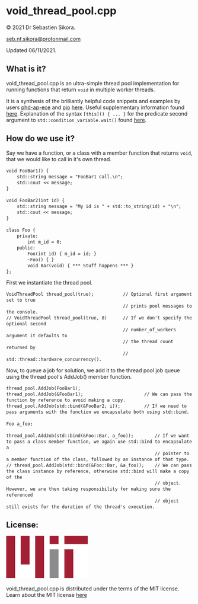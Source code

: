 # void_thread_pool.cpp

© 2021 Dr Sebastien Sikora.

[seb.nf.sikora@protonmail.com](mailto:seb.nf.sikora@protonmail.com)

Updated 06/11/2021.

What is it?
-------------------------
void_thread_pool.cpp is an ultra-simple thread pool implementation for running functions that return `void` in multiple worker threads.

It is a synthesis of the brilliantly helpful code snippets and examples by users [phd-ap-ece](https://stackoverflow.com/users/3818417/phd-ap-ece) and [pio](https://stackoverflow.com/users/2724420/pio) [here](https://stackoverflow.com/questions/15752659/thread-pooling-in-c11).
Useful supplementary information found [here](https://stackoverflow.com/questions/10673585/start-thread-with-member-function).
Explanation of the syntax `[this]() { ... }` for the predicate second argument to `std::condition_variable.wait()` found [here](https://stackoverflow.com/questions/39565218/c-condition-variable-wait-for-predicate-in-my-class-stdthread-unresolved-o).

How do we use it?
-------------------------
Say we have a function, or a class with a member function that returns `void`, that we would like to call in it's own thread.
```
void FooBar1() {
	std::string message = "FooBar1 call.\n";
	std::cout << message;
}

void FooBar2(int id) {
	std::string message = "My id is " + std::to_string(id) + "\n";
	std::cout << message;
}

class Foo {
	private:
		int m_id = 0;
	public:
		Foo(int id) { m_id = id; }
		~Foo() { }
		void Bar(void) { *** Stuff happens *** }
};
```
First we instantiate the thread pool.
```
VoidThreadPool thread_pool(true);			// Optional first argument set to true
											// prints pool messages to the console.
// VoidThreadPool thread_pool(true, 8)		// If we don't specify the optional second
											// number_of_workers argument it defaults to
											// the thread count returned by
											// std::thread::hardware_concurrency().
```
Now, to queue a job for solution, we add it to the thread pool job queue using the thread pool's AddJob() member function.
```
thread_pool.AddJob(FooBar1);
thread_pool.AddJob(&FooBar1);						// We can pass the function by reference to avoid making a copy.
thread_pool.AddJob(std::bind(&FooBar2, i));			// If we need to pass arguments with the function we encapsulate both using std::bind.

Foo a_foo;

thread_pool.AddJob(std::bind(&Foo::Bar, a_foo));		// If we want to pass a class member function, we again use std::bind to encapsulate a
														// pointer to a member function of the class, followed by an instance of that type.
// thread_pool.AddJob(std::bind(&Foo::Bar, &a_foo));	// We can pass the class instance by reference, otherwise std::bind will make a copy of the
														// object. However, we are then taking responsibility for making sure the referenced
														// object still exists for the duration of the thread's execution.
```

License:
-------------------------
![Mit License Logo](./220px-MIT_logo.png)
<br/><br/>
void_thread_pool.cpp is distributed under the terms of the MIT license.
Learn about the MIT license [here](https://choosealicense.com/licenses/mit/)
